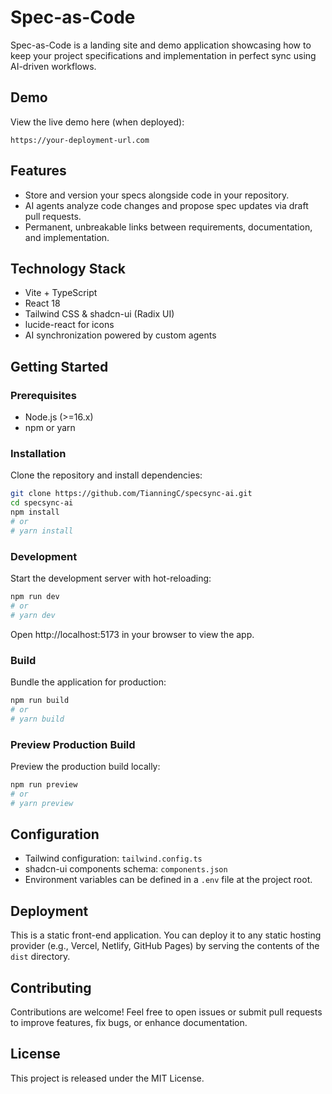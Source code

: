 # Spec-as-Code

Spec-as-Code is a landing site and demo application showcasing how to keep your project specifications and implementation in perfect sync using AI-driven workflows.

## Demo

View the live demo here (when deployed):

```
https://your-deployment-url.com
```

## Features

- Store and version your specs alongside code in your repository.
- AI agents analyze code changes and propose spec updates via draft pull requests.
- Permanent, unbreakable links between requirements, documentation, and implementation.

## Technology Stack

- Vite + TypeScript
- React 18
- Tailwind CSS & shadcn-ui (Radix UI)
- lucide-react for icons
- AI synchronization powered by custom agents

## Getting Started

### Prerequisites

- Node.js (>=16.x)
- npm or yarn

### Installation

Clone the repository and install dependencies:

```bash
git clone https://github.com/TianningC/specsync-ai.git
cd specsync-ai
npm install
# or
# yarn install
```

### Development

Start the development server with hot-reloading:

```bash
npm run dev
# or
# yarn dev
```

Open http://localhost:5173 in your browser to view the app.

### Build

Bundle the application for production:

```bash
npm run build
# or
# yarn build
```

### Preview Production Build

Preview the production build locally:

```bash
npm run preview
# or
# yarn preview
```

## Configuration

- Tailwind configuration: `tailwind.config.ts`
- shadcn-ui components schema: `components.json`
- Environment variables can be defined in a `.env` file at the project root.

## Deployment

This is a static front-end application. You can deploy it to any static hosting provider (e.g., Vercel, Netlify, GitHub Pages) by serving the contents of the `dist` directory.

## Contributing

Contributions are welcome! Feel free to open issues or submit pull requests to improve features, fix bugs, or enhance documentation.

## License

This project is released under the MIT License.